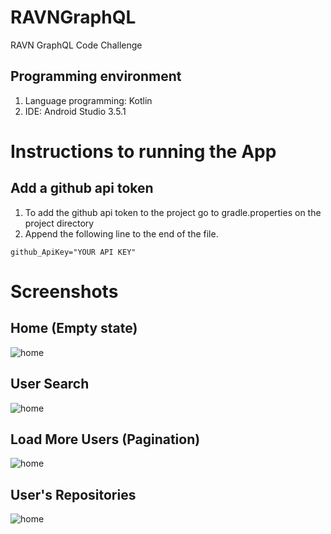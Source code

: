 # RAVNGraphQL
RAVN GraphQL Code Challenge

## Programming environment
1. Language programming: Kotlin
2. IDE: Android Studio 3.5.1

# Instructions to running the App
## Add a github api token
1. To add the github api token to the project go to gradle.properties on the project directory
2. Append the following line to the end of the file.

```
github_ApiKey="YOUR API KEY"

```
# Screenshots

## Home (Empty state) 
![home](Screenshots/start_app.png)

## User Search
![home](Screenshots/search_user.png)

## Load More Users (Pagination)
![home](Screenshots/pagination.png)


## User's Repositories
![home](Screenshots/repositories.png)
